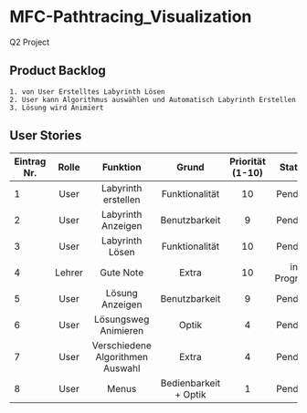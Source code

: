# MFC-Pathtracing_Visualization
Q2 Project

## Product Backlog
    1. von User Erstelltes Labyrinth Lösen
    2. User kann Algorithmus auswählen und Automatisch Labyrinth Erstellen
    3. Lösung wird Animiert 
    
## User Stories

| Eintrag Nr. | Rolle    | Funktion                           | Grund                             | Priorität (1-10)| Status      | Assinged to    |
|-------------|:--------:|:----------------------------------:|:---------------------------------:|:---------------:|:-----------:|---------------:|
| 1           | User     | Labyrinth erstellen                | Funktionalität                    | 10              | Pending     | Kurt + Philipp |
| 2           | User     | Labyrinth Anzeigen                 | Benutzbarkeit                     | 9               | Pending     | Patrick        |
| 3           | User     | Labyrinth Lösen                    | Funktionalität                    | 10              | Pending     | Kurt           |
| 4           | Lehrer   | Gute Note                          | Extra                             | 10              | in Progress | Hr. Schwaiger  |
| 5           | User     | Lösung Anzeigen                    | Benutzbarkeit                     | 9               | Pending     | Philipp        |
| 6           | User     | Lösungsweg Animieren               | Optik                             | 4               | Pending     | Kurt + Philipp |
| 7           | User     | Verschiedene Algorithmen Auswahl   | Extra                             | 4               | Pending     | Kurt           |
| 8           | User     | Menus                              | Bedienbarkeit + Optik             | 1               | Pending     | Philipp        |
